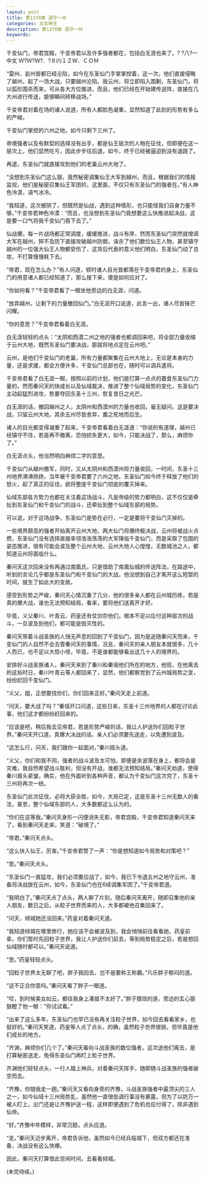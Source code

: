 ```yaml
---
layout: post
title: 第1370章 退守一州
categories: 太古神王
description: 第1370章 退守一州
keywords:
---
```


千变仙门，帝君宫殿，千变帝君以及许多强者都在，包括白无涯也来了。?  ?八?一中文 Ｗ?Ｗ?Ｗ?．?８㈧１ＺＷ．ＣＯＭ

“雷州、岩州皆都已经沦陷，如今在东圣仙门手掌掌控着，这一次，他们直接侵略了越州，起了一场大战，只要越州沦陷，我云州，将立即陷入围剿，东圣仙门，将以弧形围杀而来，可从各大方位推进，而且，他们已经在开始建传送阵，直接在几大州进行传送，能够瞬间转移战场。”

千变帝君对着在场的诸人说道，所有人都脸色凝重，显然知道了此刻的形势有多么的严峻。

千变仙门掌控的六州之地，如今只剩下三州了。

帝境强者以及有默契的选择没有出手，都是仙王层次的人物在征伐，但即便在这一层次上，他们显然吃亏，因此步步往后退，如今，终于已经被逼迫到没有退路了。

再退，东圣仙门就直接攻到他们的老巢云州大地了。

“没想到东圣仙门这么狠，竟然秘密调集仙王大军到越州，而且，根据我们的情报监视，他们是秘密召集仙王军团的，这里面，不仅只有东圣仙门的强者在。”有人神色冷漠，语气冰冷。

“我知道，这次被阴了，但既然是仙战，遇到这种情形，也只能怪我们自身力量不够。”千变帝君神色冷漠：“而且，也没想到东圣仙门竟想要这么快推进起决战，这是要一口气将我千变仙门吞下去了。”

仙战爆，每一片战场都正常调度，缓缓推进，战斗有序，然而东圣仙门突然就增调大军在越州，猝不及防下直接攻破越州防御，诛杀了他们数位仙王人物，甚至镇守越州的一位强大仙王人物都受伤了，这背后代表的意义他们明白，东圣仙门动了总攻，不打算慢慢耗下去。

“帝君，现在怎么办？”有人问道，顿时诸人目光皆都落在千变帝君的身上，东圣仙门的用意诸人都已经知道了，那么接下来，便是如何应对了。

“你如何看？”千变帝君看了一眼坐他旁边的白无涯，问道。

“放弃越州，让剩下的力量撤回仙门。”白无涯开口说道，此言一出，诸人尽皆锋芒闪耀。

“你的意思？”千变帝君看着白无涯。

白无涯轻轻的点头：“太阴和西漠二州之地的强者也都调回来吧，将全部力量收缩于云州大地，既然东圣仙门要决战，那就将地点定在云州吧。”

云州，是他们千变仙门的老巢，所有力量都聚集在云州大地上，无论是本身的力量，还是求援，都会方便许多，千变仙门总部也在，随时可以调兵遣将。

千变帝君看了白无涯一眼，按照以前的计划，他们是打算一点点的蚕食东圣仙门力量的，然而秦问天的快成长以及仙域裁决，推进了整个仙域局势的变化，东圣仙门主动起猛烈进攻，势要夺回东圣十三州，恢复昔日之光芒。

白无涯的话，撤回越州之人，太阴州和西漠州的力量也收回，毫无疑问，这是要决战，只留云州大地，其余五州尽皆舍弃，置之死地而后生。

诸人的目光都变得凝重了起来，千变帝君看着白无涯道：“你说的有道理，越州已经镇守不住，若是再不撤离，恐怕损失更大，如今，只能决战了，那么，麻烦你了。”

白无涯点头，他当然明白麻烦二字的意思。

千变仙门从越州撤军，同时，又从太阴州和西漠州将力量收回，一时间，东圣十三州地界沸沸扬扬，当年被千变帝君要了六州之地，东圣仙门如今终于释放了他们的怒火，起了真正的征伐，欲将整座千变仙门彻底的覆灭掉来。

仙域东部各方势力也都在关注着这场战斗，凡是帝级的势力都明白，这不仅仅是牵扯到东圣仙门和千变仙门的战斗，还牵扯到整个仙域东部的局势。

可以说，对于这场战争，东圣仙门是势在必行，一定是要将千变仙门灭掉的。

一些境界颇高的强者开始离开云州大地，两大仙门将爆终极决战，云州将被战火点燃，东圣仙门没有选择直接率领浩浩荡荡的大军降临千变仙门，而是采取了包围的姿态推进，很有可能会波及整个云州大地，云州大地人心惶惶，无数城池之人，都知道云州将面临什么。

秦问天这次回来没有再通过南凰氏，只是借助了南凰仙城的传送阵法，在路途中，听到的言论几乎都是东圣仙门和千变仙门的大战，他没想到自己才离开这么短暂的时间，就生了如此大的变故。

感受到形势之严峻，秦问天心情沉重了几分，他的很多亲人都在云州城历练，若是真的爆大战，谁也无法预知结局，看来，要将他们送离开才好。

毕竟，义父秦川、叶青云、药皇还有仗剑宗他们，根本不足以应付这种层次的战斗，一旦波及到他们，都可能是毁灭性的。

秦问天带着斗战圣族的人悄无声息的回到了千变仙门，因为是追随秦问天而来，千变仙门的人自然不会去管秦问天的事情，况且，秦问天的亲人朋友本就很多，几十人而已，也不足以大惊小怪，毕竟，不是谁都能够看出这几十人的境界的。

安排好斗战圣族诸人，秦问天来到了秦川和秦瑶他们所在的地方，他现，在他离去的这些时日，秦川叶青云等人都回来了，显然，他们都察觉到了云州城局势之变，纷纷赶回千变仙门。

“义父，姐，正想要找你们，你们回来正好。”秦问天走上前道。

“问天，要大战了吗？”秦瑶开口问道，这些日来，东圣十三州地界的人都在讨论此事，他们这才都纷纷赶回来的。

“应该是吧，稍后我去见帝君，若是形势严峻的话，我让人护送你们回粒子世界。”秦问天开口道，真爆大决战的话，亲人们必须要先送走，以免遭到波及。

“这怎么行，问天，我们跟你一起面对。”秦川摇头道。

“义父，你们和我不同，强者的战斗波及太可怕，即便是余波落在身上，都将会是灾难，我自然希望战斗胜利，但没有开战，谁都无法预知结局。”秦问天劝道，使得秦川眉头紧皱，确实，他在外面听到各种声音，都认为千变仙门这次完了，东圣十三州将再次一统。

东圣仙门此次征伐，必将大获全胜，如今，大局已定，这是东圣十三州无数人的看法，甚至，整个仙域东部的人，大多数都这么认为的。

“你们在这等我。”秦问天身形一闪便消失无影，帝君宫殿，千变帝君知道秦问天来了，看到秦问天走来，笑道：“破境了。”

“帝君。”秦问天点头。

“这么快入仙王，厉害。”千变帝君赞了一声：“你是想知道如今局势和对策吧？”

“恩。”秦问天点头。

“东圣仙门一直猛攻，我们必须要应战了，如今，我已下令退五州之地守云州，准备将决战放在云州，如今，东圣仙门也在6续调集军团了。”千变帝君道。

“我明白了。”秦问天点了点头，两人聊了片刻，随后秦问天离开，随即召集他的亲人朋友，数日之后，从粒子世界而来的人，大多都被他召集回来了。

“问天，倾城她还没回来。”药皇对着秦问天道。

“我知道倾城在哪里修行，她应该不会被波及到，我会悄悄前往看看她，药皇前辈，你们暂时先回粒子世界，我让人护送你们前去，等到局势稳定之后，若是想回仙域随时都可以。”秦问天说道。

“恩。”药皇轻轻点头。

“回粒子世界太无聊了吧，胖子我回去，岂不是要称王称霸。”凡乐胖子郁闷的道。

“这不正合你意吗。”秦问天看了胖子一眼道。

“哎，到时候美女如云，都往我身上凑就不太好了。”胖子猥琐的道，旁边的玄心狠狠瞪了他一眼：“你试试看。”

“出来了这么多年，东圣仙门也早已没有再关注粒子世界，如今回去看看家乡，也挺好的。”秦问天笑道，药皇等人点了点头，的确，虽然粒子世界很弱，但毕竟是他们成长的地方。

“齐渊，麻烦你们几个了。”秦问天看向斗战圣族的数位强者，这次送他们离去，是打算秘密送走，免得东圣仙门再盯上粒子世界。

齐渊他们轻轻点头，一行人踏上神兵，对着秦问天挥手，随即随斗战圣族的强者破空而去。

“齐豫，你随我走一趟。”秦问天又看向身旁的齐豫，斗战圣族强者中最顶尖的三人之一，如今仙域十三州局势乱，虽然他一直很低调行事没有暴露，但为了以防万一被人盯上，出门还是让齐豫护送一程，这样即便遇到了危机也应付得了，除非遇到仙帝。

“好。”齐豫中年模样，非常沉稳，点头应道。

“走。”秦问天迈步离开，帝君告诉他，虽然如今已经兵临城下，但双方都还在准备，决战没有这么快爆。

因此，秦问天打算借此空闲时间，去看看倾城。

(未完待续。)
